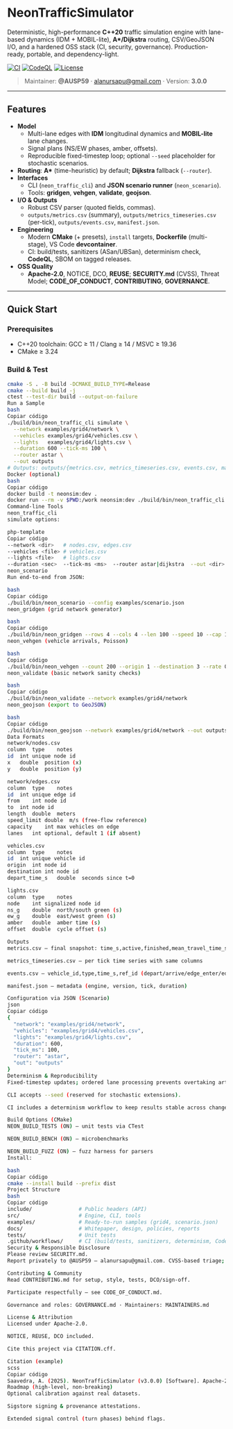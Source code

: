 # NeonTrafficSimulator

Deterministic, high-performance **C++20** traffic simulation engine with lane-based dynamics (IDM + MOBIL-lite), **A\*/Dijkstra** routing, CSV/GeoJSON I/O, and a hardened OSS stack (CI, security, governance). Production-ready, portable, and dependency-light.

[![CI](https://img.shields.io/badge/CI-ubuntu--latest-brightgreen)](#) [![CodeQL](https://img.shields.io/badge/CodeQL-enabled-blue)](#) [![License](https://img.shields.io/badge/license-Apache--2.0-green)](LICENSE)

> Maintainer: **@AUSP59** · <alanursapu@gmail.com> · Version: **3.0.0**

---

## Features

- **Model**
  - Multi-lane edges with **IDM** longitudinal dynamics and **MOBIL-lite** lane changes.
  - Signal plans (NS/EW phases, amber, offsets).
  - Reproducible fixed-timestep loop; optional `--seed` placeholder for stochastic scenarios.
- **Routing**: **A\*** (time-heuristic) by default; **Dijkstra** fallback (`--router`).
- **Interfaces**
  - CLI (`neon_traffic_cli`) and **JSON scenario runner** (`neon_scenario`).
  - Tools: **gridgen**, **vehgen**, **validate**, **geojson**.
- **I/O & Outputs**
  - Robust CSV parser (quoted fields, commas).
  - `outputs/metrics.csv` (summary), `outputs/metrics_timeseries.csv` (per-tick), `outputs/events.csv`, `manifest.json`.
- **Engineering**
  - Modern **CMake** (+ presets), `install` targets, **Dockerfile** (multi-stage), VS Code **devcontainer**.
  - CI: build/tests, sanitizers (ASan/UBSan), determinism check, **CodeQL**, SBOM on tagged releases.
- **OSS Quality**
  - **Apache-2.0**, NOTICE, DCO, **REUSE**; **SECURITY.md** (CVSS), Threat Model; **CODE_OF_CONDUCT**, **CONTRIBUTING**, **GOVERNANCE**.

---

## Quick Start

### Prerequisites
- C++20 toolchain: GCC ≥ 11 / Clang ≥ 14 / MSVC ≥ 19.36  
- CMake ≥ 3.24

### Build & Test
```bash
cmake -S . -B build -DCMAKE_BUILD_TYPE=Release
cmake --build build -j
ctest --test-dir build --output-on-failure
Run a Sample
bash
Copiar código
./build/bin/neon_traffic_cli simulate \
  --network examples/grid4/network \
  --vehicles examples/grid4/vehicles.csv \
  --lights   examples/grid4/lights.csv \
  --duration 600 --tick-ms 100 \
  --router astar \
  --out outputs
# Outputs: outputs/{metrics.csv, metrics_timeseries.csv, events.csv, manifest.json}
Docker (optional)
bash
Copiar código
docker build -t neonsim:dev .
docker run --rm -v $PWD:/work neonsim:dev ./build/bin/neon_traffic_cli --version
Command-line Tools
neon_traffic_cli
simulate options:

php-template
Copiar código
--network <dir>   # nodes.csv, edges.csv
--vehicles <file> # vehicles.csv
--lights <file>   # lights.csv
--duration <sec>  --tick-ms <ms>  --router astar|dijkstra  --out <dir>  [--seed <int>]
neon_scenario
Run end-to-end from JSON:

bash
Copiar código
./build/bin/neon_scenario --config examples/scenario.json
neon_gridgen (grid network generator)

bash
Copiar código
./build/bin/neon_gridgen --rows 4 --cols 4 --len 100 --speed 10 --cap 10 --out examples/grid4/network
neon_vehgen (vehicle arrivals, Poisson)

bash
Copiar código
./build/bin/neon_vehgen --count 200 --origin 1 --destination 3 --rate 0.5 --out examples/grid4/vehicles.csv
neon_validate (basic network sanity checks)

bash
Copiar código
./build/bin/neon_validate --network examples/grid4/network
neon_geojson (export to GeoJSON)

bash
Copiar código
./build/bin/neon_geojson --network examples/grid4/network --out outputs/network.geojson
Data Formats
network/nodes.csv
column	type	notes
id	int	unique node id
x	double	position (x)
y	double	position (y)

network/edges.csv
column	type	notes
id	int	unique edge id
from	int	node id
to	int	node id
length	double	meters
speed_limit	double	m/s (free-flow reference)
capacity	int	max vehicles on edge
lanes	int	optional, default 1 (if absent)

vehicles.csv
column	type	notes
id	int	unique vehicle id
origin	int	node id
destination	int	node id
depart_time_s	double	seconds since t=0

lights.csv
column	type	notes
node	int	signalized node id
ns_g	double	north/south green (s)
ew_g	double	east/west green (s)
amber	double	amber time (s)
offset	double	cycle offset (s)

Outputs
metrics.csv — final snapshot: time_s,active,finished,mean_travel_time_s,throughput_vps

metrics_timeseries.csv — per tick time series with same columns

events.csv — vehicle_id,type,time_s,ref_id (depart/arrive/edge_enter/edge_exit)

manifest.json — metadata (engine, version, tick, duration)

Configuration via JSON (Scenario)
json
Copiar código
{
  "network": "examples/grid4/network",
  "vehicles": "examples/grid4/vehicles.csv",
  "lights": "examples/grid4/lights.csv",
  "duration": 600,
  "tick_ms": 100,
  "router": "astar",
  "out": "outputs"
}
Determinism & Reproducibility
Fixed-timestep updates; ordered lane processing prevents overtaking artifacts.

CLI accepts --seed (reserved for stochastic extensions).

CI includes a determinism workflow to keep results stable across changes.

Build Options (CMake)
NEON_BUILD_TESTS (ON) — unit tests via CTest

NEON_BUILD_BENCH (ON) — microbenchmarks

NEON_BUILD_FUZZ (ON) — fuzz harness for parsers
Install:

bash
Copiar código
cmake --install build --prefix dist
Project Structure
bash
Copiar código
include/               # Public headers (API)
src/                   # Engine, CLI, tools
examples/              # Ready-to-run samples (grid4, scenario.json)
docs/                  # Whitepaper, design, policies, reports
tests/                 # Unit tests
.github/workflows/     # CI (build/tests, sanitizers, determinism, CodeQL, SBOM)
Security & Responsible Disclosure
Please review SECURITY.md.
Report privately to @AUSP59 — alanursapu@gmail.com. CVSS-based triage; coordinated disclosure policy.

Contributing & Community
Read CONTRIBUTING.md for setup, style, tests, DCO/sign-off.

Participate respectfully — see CODE_OF_CONDUCT.md.

Governance and roles: GOVERNANCE.md · Maintainers: MAINTAINERS.md

License & Attribution
Licensed under Apache-2.0.

NOTICE, REUSE, DCO included.

Cite this project via CITATION.cff.

Citation (example)
scss
Copiar código
Saavedra, A. (2025). NeonTrafficSimulator (v3.0.0) [Software]. Apache-2.0.
Roadmap (high-level, non-breaking)
Optional calibration against real datasets.

Sigstore signing & provenance attestations.

Extended signal control (turn phases) behind flags.
